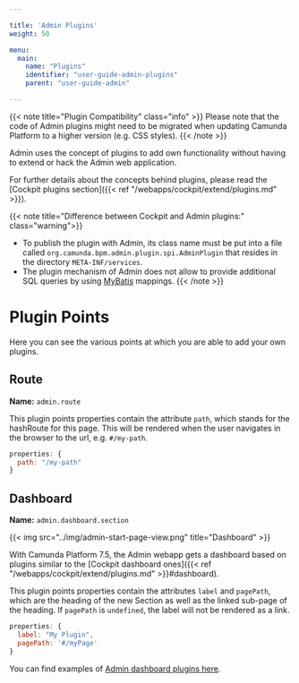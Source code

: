 ```yaml
---

title: 'Admin Plugins'
weight: 50

menu:
  main:
    name: "Plugins"
    identifier: "user-guide-admin-plugins"
    parent: "user-guide-admin"

---
```


{{< note title="Plugin Compatibility" class="info" >}}
  Please note that the code of Admin plugins might need to be migrated when updating Camunda Platform to a higher version (e.g. CSS styles).
{{< /note >}}

Admin uses the concept of plugins to add own functionality without having to extend or hack the Admin web application.

For further details about the concepts behind plugins, please read the [Cockpit plugins section]({{< ref "/webapps/cockpit/extend/plugins.md" >}}).

{{< note title="Difference between Cockpit and Admin plugins:" class="warning">}}
  * To publish the plugin with Admin, its class name must be put into a file called ```org.camunda.bpm.admin.plugin.spi.AdminPlugin``` that resides in the directory ```META-INF/services```.
  * The plugin mechanism of Admin does not allow to provide additional SQL queries by using [MyBatis](http://www.mybatis.org/) mappings.
{{< /note >}}


# Plugin Points

Here you can see the various points at which you are able to add your own plugins.

## Route
**Name:** `admin.route`

This plugin points properties contain the attribute `path`, which stands for the hashRoute for this page. This will be rendered when the user navigates in the browser to the url, e.g. `#/my-path`.

```Javascript
properties: {
  path: "/my-path"
}
```

## Dashboard

**Name:** `admin.dashboard.section`

{{< img src="../img/admin-start-page-view.png" title="Dashboard" >}}

With Camunda Platform 7.5, the Admin webapp gets a dashboard based on plugins similar to the [Cockpit dashboard ones]({{< ref "/webapps/cockpit/extend/plugins.md" >}}#dashboard).

This plugin points properties contain the attributes `label` and `pagePath`, which are the heading of the new Section as well as the linked sub-page of the heading. If `pagePath` is `undefined`, the label will not be rendered as a link.

```Javascript
properties: {
  label: "My Plugin",
  pagePath: '#/myPage'
}
```

You can find examples of [Admin dashboard plugins here](https://github.com/camunda/camunda-bpm-platform/tree/master/webapps/frontend/ui/admin/plugins/base/app/views/dashboard).
